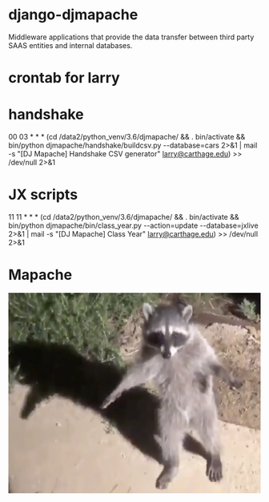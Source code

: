 # django-djmapache
Middleware applications that provide the data transfer between third party
SAAS entities and internal databases.

# crontab for larry
# handshake
00 03 * * * (cd /data2/python_venv/3.6/djmapache/ && . bin/activate && bin/python djmapache/handshake/buildcsv.py --database=cars 2>&1 | mail -s "[DJ Mapache] Handshake CSV generator" larry@carthage.edu) >> /dev/null 2>&1
# JX scripts
11 11 * * * (cd /data2/python_venv/3.6/djmapache/ && . bin/activate && bin/python djmapache/bin/class_year.py --action=update --database=jxlive 2>&1 | mail -s "[DJ Mapache] Class Year" larry@carthage.edu) >> /dev/null 2>&1

# Mapache
<img src="https://raw.githubusercontent.com/carthage-college/django-djmapache/master/djmapache/static/img/mapache.png" alt="mapache" height="400" width="600">
